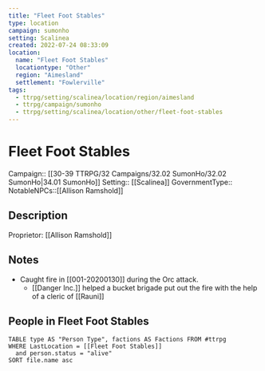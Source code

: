 ```yaml
---
title: "Fleet Foot Stables"
type: location
campaign: sumonho
setting: Scalinea
created: 2022-07-24 08:33:09
location:
  name: "Fleet Foot Stables"
  locationtype: "Other"
  region: "Aimesland"
  settlement: "Fowlerville"
tags:
  - ttrpg/setting/scalinea/location/region/aimesland
  - ttrpg/campaign/sumonho
  - ttrpg/setting/scalinea/location/other/fleet-foot-stables
---
```

# Fleet Foot Stables

Campaign:: [[30-39 TTRPG/32 Campaigns/32.02 SumonHo/32.02 SumonHo|34.01 SumonHo]]
Setting:: [[Scalinea]]
GovernmentType::
NotableNPCs::[[Allison Ramshold]]

## Description

Proprietor: [[Allison Ramshold]]

## Notes

- Caught fire in [[001-20200130]] during the Orc attack.
	- [[Danger Inc.]] helped a bucket brigade put out the fire with the help of a cleric of [[Rauni]]

## People in Fleet Foot Stables

```dataview
TABLE type AS "Person Type", factions AS Factions FROM #ttrpg 
WHERE LastLocation = [[Fleet Foot Stables]]
  and person.status = "alive"
SORT file.name asc
```



